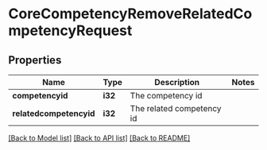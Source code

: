 # CoreCompetencyRemoveRelatedCompetencyRequest

## Properties

Name | Type | Description | Notes
------------ | ------------- | ------------- | -------------
**competencyid** | **i32** | The competency id | 
**relatedcompetencyid** | **i32** | The related competency id | 

[[Back to Model list]](../README.md#documentation-for-models) [[Back to API list]](../README.md#documentation-for-api-endpoints) [[Back to README]](../README.md)


